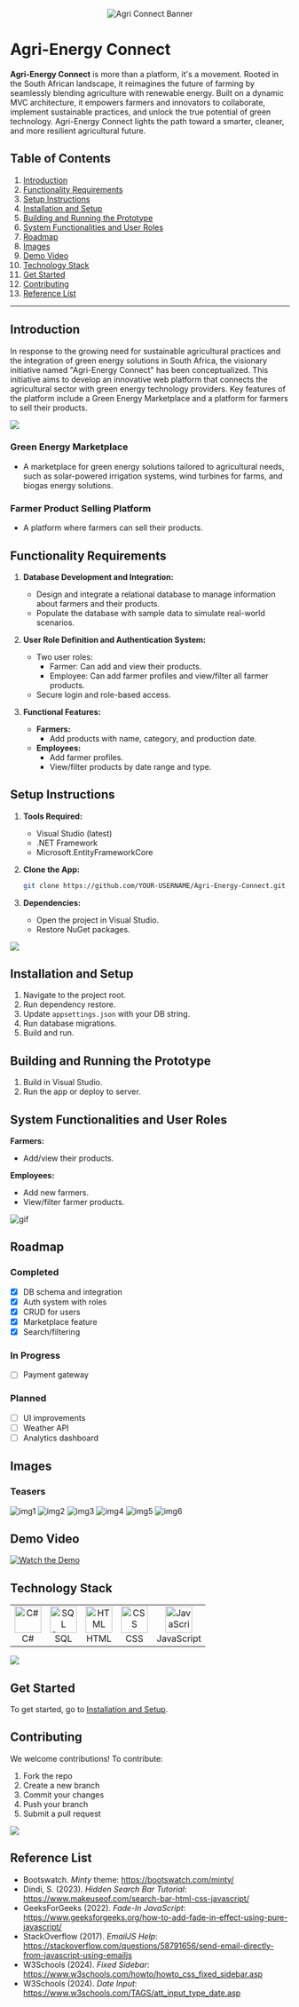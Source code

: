 <p align="center">
  <img src="https://github.com/user-attachments/assets/6f91d2f6-6a1c-438d-8d9b-a0a622ae10d7" alt="Agri Connect Banner" />
</p>

# Agri-Energy Connect

**Agri-Energy Connect** is more than a platform,  it's a movement. Rooted in the South African landscape, it reimagines the future of farming by seamlessly blending agriculture with renewable energy. Built on a dynamic MVC architecture, it empowers farmers and innovators to collaborate, implement sustainable practices, and unlock the true potential of green technology. Agri-Energy Connect lights the path toward a smarter, cleaner, and more resilient agricultural future.

## Table of Contents

1. [Introduction](#introduction)
2. [Functionality Requirements](#functionality-requirements)
3. [Setup Instructions](#setup-instructions)
4. [Installation and Setup](#installation-and-setup)
5. [Building and Running the Prototype](#building-and-running-the-prototype)
6. [System Functionalities and User Roles](#system-functionalities-and-user-roles)
7. [Roadmap](#roadmap)
8. [Images](#images)
9. [Demo Video](#demo-video)
10. [Technology Stack](#technology-stack)
11. [Get Started](#get-started)
12. [Contributing](#contributing)
13. [Reference List](#reference-list)

---

## Introduction

In response to the growing need for sustainable agricultural practices and the integration of green energy solutions in South Africa, the visionary initiative named "Agri-Energy Connect" has been conceptualized. This initiative aims to develop an innovative web platform that connects the agricultural sector with green energy technology providers. Key features of the platform include a Green Energy Marketplace and a platform for farmers to sell their products.

<img src="https://media.baamboozle.com/uploads/images/604865/1676058321_96119_gif-url.gif" />

### Green Energy Marketplace

- A marketplace for green energy solutions tailored to agricultural needs, such as solar-powered irrigation systems, wind turbines for farms, and biogas energy solutions.

### Farmer Product Selling Platform

- A platform where farmers can sell their products.

## Functionality Requirements

1. **Database Development and Integration:**
   - Design and integrate a relational database to manage information about farmers and their products.
   - Populate the database with sample data to simulate real-world scenarios.

2. **User Role Definition and Authentication System:**
   - Two user roles:
     - Farmer: Can add and view their products.
     - Employee: Can add farmer profiles and view/filter all farmer products.
   - Secure login and role-based access.

3. **Functional Features:**
   - **Farmers:**
     - Add products with name, category, and production date.
   - **Employees:**
     - Add farmer profiles.
     - View/filter products by date range and type.

## Setup Instructions

1. **Tools Required:**
   - Visual Studio (latest)
   - .NET Framework
   - Microsoft.EntityFrameworkCore

2. **Clone the App:**
   ```bash
   git clone https://github.com/YOUR-USERNAME/Agri-Energy-Connect.git
   ```

3. **Dependencies:**
   - Open the project in Visual Studio.
   - Restore NuGet packages.

<img src="https://images-wixmp-ed30a86b8c4ca887773594c2.wixmp.com/f/aa9d2b73-a2e7-4148-b638-2b258ffe7644/dfulzfg-1f018aa1-8021-4fc7-9032-710dd7953e43.gif"/>

## Installation and Setup

1. Navigate to the project root.
2. Run dependency restore.
3. Update `appsettings.json` with your DB string.
4. Run database migrations.
5. Build and run.

## Building and Running the Prototype

1. Build in Visual Studio.
2. Run the app or deploy to server.

## System Functionalities and User Roles

**Farmers:**
- Add/view their products.

**Employees:**
- Add new farmers.
- View/filter farmer products.

![gif](https://cdn.pixabay.com/animation/2023/06/29/06/23/06-23-06-393_512.gif)

## Roadmap

### Completed
- [x] DB schema and integration
- [x] Auth system with roles
- [x] CRUD for users
- [x] Marketplace feature
- [x] Search/filtering

### In Progress
- [ ] Payment gateway

### Planned
- [ ] UI improvements
- [ ] Weather API
- [ ] Analytics dashboard

## Images

### Teasers
![img1](https://github.com/VCDN-2024/prog7311-part-2-Leighche/assets/104209100/a1a8c6bc-3b77-4ed1-ae35-63b3d2577bd1)
![img2](https://github.com/VCDN-2024/prog7311-part-2-Leighche/assets/104209100/f0a20c23-ae14-4f83-8425-1fd4b2ed9b3d)
![img3](https://github.com/VCDN-2024/prog7311-part-2-Leighche/assets/104209100/11d15d28-a35e-4f62-a10f-a0fc2f47ed1d)
![img4](https://github.com/VCDN-2024/prog7311-part-2-Leighche/assets/104209100/44061aae-a047-40e1-826c-53a715f8ecdc)
![img5](https://github.com/VCDN-2024/prog7311-part-2-Leighche/assets/104209100/38560584-a169-405f-955b-99b015f0dc93)
![img6](https://github.com/VCDN-2024/prog7311-part-2-Leighche/assets/104209100/7c36fc5d-b873-493e-bbe5-a6f04de9633c)

## Demo Video

[![Watch the Demo](https://github.com/VCDN-2024/prog7311-part-2-Leighche/assets/104209100/23b172e4-a4f5-4bd7-90fe-d4eba3a63e24)](https://youtu.be/anhSqbKigp8)

## Technology Stack

<table>
  <tr>
    <td align="center">
      <img src="https://cdn.worldvectorlogo.com/logos/c--4.svg" width="48" height="48" alt="C#"/><br/>C#
    </td>
    <td align="center">
      <img src="https://cdn-icons-png.flaticon.com/512/2772/2772128.png" width="48" height="48" alt="SQL Server"/><br/>SQL
    </td>
    <td align="center">
      <img src="https://cdn-icons-png.flaticon.com/512/732/732212.png" width="48" height="48" alt="HTML"/><br/>HTML
    </td>
    <td align="center">
      <img src="https://cdn-icons-png.flaticon.com/512/732/732190.png" width="48" height="48" alt="CSS"/><br/>CSS
    </td>
    <td align="center">
      <img src="https://cdn-icons-png.flaticon.com/512/5968/5968292.png" width="48" height="48" alt="JavaScript"/><br/>JavaScript
    </td>
  </tr>
</table>

<img src="https://cdn.pixabay.com/animation/2023/08/21/15/08/15-08-12-734_512.gif" />

## Get Started

To get started, go to [Installation and Setup](#installation-and-setup).

## Contributing

We welcome contributions! To contribute:
1. Fork the repo
2. Create a new branch
3. Commit your changes
4. Push your branch
5. Submit a pull request

<img src="https://media.tenor.com/u4RZrIbwcwEAAAAj/pokemon-miltank.gif" />

## Reference List

- Bootswatch. *Minty* theme: https://bootswatch.com/minty/  
- Dindi, S. (2023). *Hidden Search Bar Tutorial*: https://www.makeuseof.com/search-bar-html-css-javascript/  
- GeeksForGeeks (2022). *Fade-In JavaScript*: https://www.geeksforgeeks.org/how-to-add-fade-in-effect-using-pure-javascript/  
- StackOverflow (2017). *EmailJS Help*: https://stackoverflow.com/questions/58791656/send-email-directly-from-javascript-using-emailjs  
- W3Schools (2024). *Fixed Sidebar*: https://www.w3schools.com/howto/howto_css_fixed_sidebar.asp  
- W3Schools (2024). *Date Input*: https://www.w3schools.com/TAGS/att_input_type_date.asp

